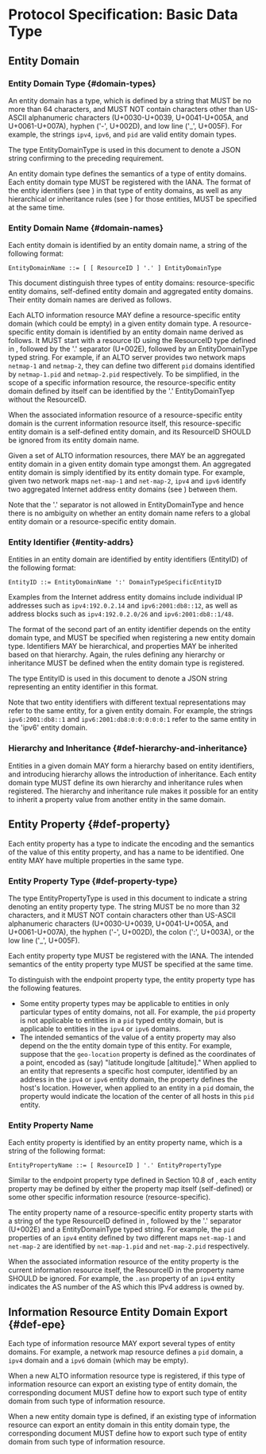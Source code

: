 # Protocol Specification: Basic Data Type

## Entity Domain

### Entity Domain Type {#domain-types}

An entity domain has a type, which is defined by a string that MUST be no more
than 64 characters, and MUST NOT contain characters other than US-ASCII
alphanumeric characters (U+0030-U+0039, U+0041-U+005A, and U+0061-U+007A),
hyphen ('-', U+002D), and low line ('\_', U+005F). For example, the strings
`ipv4`, `ipv6`, and `pid` are valid entity domain types.

The type EntityDomainType is used in this document to denote a JSON string
confirming to the preceding requirement.

An entity domain type defines the semantics of a type of entity domains. Each
entity domain type MUST be registered with the IANA. The format of the entity
identifiers (see [](#entity-addrs)) in that type of entity domains, as well as any
hierarchical or inheritance rules (see [](#def-hierarchy-and-inheritance)) for
those entities, MUST be specified at the same time.

### Entity Domain Name {#domain-names}

Each entity domain is identified by an entity domain name, a string of the
following format:

``` text
EntityDomainName ::= [ [ ResourceID ] '.' ] EntityDomainType
```

This document distinguish three types of entity domains: resource-specific
entity domains, self-defined entity domain and aggregated entity domains. Their
entity domain names are derived as follows.

Each ALTO information resource MAY define a resource-specific entity domain
(which could be empty) in a given entity domain type. A resource-specific entity
domain is identified by an entity domain name derived as follows. It MUST start
with a resource ID using the ResourceID type defined in [](#RFC7285), followed
by the '.' separator (U+002E), followed by an EntityDomainType typed string. For
example, if an ALTO server provides two network maps `netmap-1` and `netmap-2`,
they can define two different `pid` domains identified by `netmap-1.pid` and
`netmap-2.pid` respectively. To be simplified, in the scope of a specific
information resource, the resource-specific entity domain defined by itself can
be identified by the '.' EntityDomainTyep without the ResourceID.

When the associated information resource of a resource-specific entity domain is
the current information resource itself, this resource-specific entity domain is
a self-defined entity domain, and its ResourceID SHOULD be ignored from its
entity domain name.

Given a set of ALTO information resources, there MAY be an aggregated entity
domain in a given entity domain type amongst them. An aggregated entity domain
is simply identified by its entity domain type. For example, given two network
maps `net-map-1` and `net-map-2`, `ipv4` and `ipv6` identify two aggregated
Internet address entity domains (see [](#inet-addr-domain)) between them.

<!--
Each entity domain type may have a global entity domain. For a global entity
domain (i.e., not resource-specific), its entity domain name is an
EntityDomainType typed string. For example, the `ipv4` and `ipv6` entity domain
types identify two Internet address entity domains (see [](#inet-addr-domain)).
-->

Note that the '.' separator is not allowed in EntityDomainType and hence there
is no ambiguity on whether an entity domain name refers to a global entity
domain or a resource-specific entity domain.

<!--
For an EntityDomainType which allows resource-specific entity domains, the valid
type(s) resources MUST be specified.
-->

### Entity Identifier {#entity-addrs}

<!-- FIXME: The entity identifier is not global unique. -->

Entities in an entity domain are identified by entity identifiers (EntityID) of
the following format:

``` text
EntityID ::= EntityDomainName ':' DomainTypeSpecificEntityID
```

Examples from the Internet address entity domains include individual IP
addresses such as `ipv4:192.0.2.14` and `ipv6:2001:db8::12`, as well as address
blocks such as `ipv4:192.0.2.0/26` and `ipv6:2001:db8::1/48`.

The format of the second part of an entity identifier depends on the entity
domain type, and MUST be specified when registering a new entity domain type.
Identifiers MAY be hierarchical, and properties MAY be inherited based on that
hierarchy. Again, the rules defining any hierarchy or inheritance MUST be
defined when the entity domain type is registered.

The type EntityID is used in this document to denote a JSON string
representing an entity identifier in this format.

Note that two entity identifiers with different textual representations may refer
to the same entity, for a given entity domain. For example, the strings
`ipv6:2001:db8::1` and `ipv6:2001:db8:0:0:0:0:0:1` refer to the same entity in
the 'ipv6' entity domain.

### Hierarchy and Inheritance {#def-hierarchy-and-inheritance}

Entities in a given domain MAY form a hierarchy based on entity identifiers, and
introducing hierarchy allows the introduction of inheritance. Each entity domain
type MUST define its own hierarchy and inheritance rules when registered. The
hierarchy and inheritance rule makes it possible for an entity to inherit a
property value from another entity in the same domain.
<!--If and only
if the property of an entity is undefined, the hierarchy and inheritance rules
are applied. [YRY: Do we need this?] [Jensen: I think this feature is for reducing the response size.] -->

## Entity Property {#def-property}

Each entity property has a type to indicate the encoding and the semantics of
the value of this entity property, and has a name to be identified. One entity
MAY have multiple properties in the same type.

### Entity Property Type {#def-property-type}

The type EntityPropertyType is used in this
document to indicate a string denoting an entity property type. The string MUST
be no more than 32 characters, and it MUST NOT contain characters other than
US-ASCII alphanumeric characters (U+0030-U+0039, U+0041-U+005A, and
U+0061-U+007A), the hyphen ('-', U+002D), the colon (':', U+003A), or the low
line ('_', U+005F).

Each entity property type MUST be registered with the IANA. The intended
semantics of the entity property type MUST be specified at the same time.
<!-- , as well as the media types of dependent resources and the interpretation, -->

<!-- FIXME: this part is used to motivate the mapping of resource type. may need
to move to below. -->

To distinguish with the endpoint property type, the entity property type has the
following features.

- Some entity property types may be applicable to entities in only particular
  types of entity domains, not all. For example, the `pid` property is not
  applicable to entities in a `pid` typed entity domain, but is applicable to
  entities in the `ipv4` or `ipv6` domains.
- The intended semantics of the value of a entity property may also depend on
  the the entity domain type of this entity. For example, suppose that the
  `geo-location` property is defined as the coordinates of a point, encoded as
  (say) "latitude longitude [altitude]." When applied to an entity that
  represents a specific host computer, identified by an address in the `ipv4` or
  `ipv6` entity domain, the property defines the host's location. However, when
  applied to an entity in a `pid` domain, the property would indicate the
  location of the center of all hosts in this `pid` entity.

### Entity Property Name

<!-- FIXME: remove most. Use RFC 7285 Section 10.8, for resource-specific
properties and global properties. -->

Each entity property is identified by an entity property name, which is a string
of the following format:

``` text
EntityPropertyName ::= [ ResourceID ] '.' EntityPropertyType
```

Similar to the endpoint property type defined in Section 10.8 of [](#RFC7285),
each entity property may be defined by either the property map itself
(self-defined) or some other specific information resource (resource-specific).

The entity property name of a resource-specific entity property starts with a
string of the type ResourceID defined in [](#RFC7285), followed by the '.'
separator (U+002E) and a EntityDomainType typed string. For example, the `pid`
properties of an `ipv4` entity defined by two different maps `net-map-1` and
`net-map-2` are identified by `net-map-1.pid` and `net-map-2.pid` respectively.

When the associated information resource of the entity property is the current
information resource itself, the ResourceID in the property name SHOULD be
ignored. For example, the `.asn` property of an `ipv4` entity indicates the AS
number of the AS which this IPv4 address is owned by.

<!-- ## Property Type and Property Name {#def-property-type} -->

<!-- FIXME: Section needs be reorganized to first motivate the attachment of
address to address domain before setting rules. -->

<!-- OLD-0 -->
<!--
This document defines property types in the domain-specific semantics. This
design is to enforce that each property type MUST be registered for a single
specific entity domain. But multiple property types with the similar semantics
MAY share the same Property Name in different entity domains. This design
decision is adopted because of the following considerations:
-->

<!-- NEW-0 -->
<!--
An entity in an entity domain MAY have one or more properties, where each
property is defined by a Property Type. This document defines properties to be
entity-domain-type specific for the following reasons:

Therefore, each property type has a unique identifier encoded with the following
format:
-->

<!--
- The `EntityDomainName` indicates which entity domain the property type applies
  to.
- The `PropertyName` SHOULD relate to the semantics of this property type. It
  does not have to be globally unique. In other words, different property types
  could have the same property name applied to different entity domains, if
  they have the similar semantics. For example, the property types `ipv4:pid`
  and `ipv6:pid` have the same property name `pid` applied to both `ipv4` and
  `ipv6` domains.
-->

<!-- ## Property Name ## -->

<!-- FIXME: This is not correct. Because the ALTO entity domain is not a strict
superset of the ALTO address type. Revise it! -->

<!--
The space of entity property names associated with entities defined by this
document is a superset of the endpoint property names defined by [](#RFC7285).
Thus endpoint property names registered with the `ALTO Endpoint Property Type
Registry` MUST be defined in [](#IANAEndpointProp) of this document. The type
PropertyName denotes a JSON string with a property name in this format.
-->

<!-- FIXED: Change the single name space design to the domain-specific design -->

<!--
This document defines uniform property names specified in a single property
name space rather than being scoped by a specific entity domain, although some
properties may only be applicable for particular entity domains. This design
decision is to enforce a design so that similar properties are named similarly.
The interpretation of the value of a property, however, may depend on the
entity domain. (FIXME: This design decision will mess up the dependency
declaration.) For example, suppose that the `geo-location` property is defined
as the coordinates of a point, encoded as (say) "latitude longitude
[altitude]." When applied to an entity that represents a specific host
computer, such as an Internet address, the property defines the host's
location.  When applied to an entity that represents a set of computers, such
as a CIDR, the property would be the location of the center of that set.  If it
is necessary to represent the bounding box of a set of hosts, another property,
such as `geo-region`, should be defined.
-->

<!--
## Resource

A resource indicates an ALTO information resource in this document.

### Resource Type {#def-resource-type}

Each resource has a type identified by a JSON string, which aliases to a media
type of the response of an ALTO information resource.

When a new ALTO service is defined and introduces a new media type of response,
a new resource type SHOULD be defined as well.

Each resource type MUST be registered with the IANA. The aliased media type MUST
be specified.
-->

## Information Resource Entity Domain Export {#def-epe}

Each type of information resource MAY export several types of entity domains.
For example, a network map resource defines a `pid` domain, a `ipv4` domain and
a `ipv6` domain (which may be empty).

When a new ALTO information resource type is registered, if this type of
information resource can export an existing type of entity domain, the
corresponding document MUST define how to export such type of entity domain from
such type of information resource.

When a new entity domain type is defined, if an existing type of information
resource can export an entity domain in this entity domain type, the
corresponding document MUST define how to export such type of entity domain from
such type of information resource.

<!--
### Entity Property Transfer {#def-ept}

For each entity domain which could be exported by a resource, this resource MAY
be transferred to a property map mapping entities in this entity domain to some
entity property. For example, a network map resource can map an `ipv4` entity to
its `pid` property.

When a new resource type is registered, if this type of resource can export an
entity domain in an existing entity domain type, and be transferred to a
property map mapping entities in this entity domain to an existing type of
entity property, the corresponding document MUST define how to transfer such
type of resource to such a property map.

When a new entity domain type or a new entity property type is defined, if an
existing type of resource can export an entity domain in this entity domain
type, and be transferred to a property map mapping entities in this entity
domain to this type of entity property, the corresponding document MUST define
how to transfer such type of resource to such a property map.
-->

<!--
## Relationship with Other ALTO Resources {#def-relationship-to-other-resources}

FIXME: very messy below. Delete most.

[](#RFC7285) recognizes that some properties for some entity domains MAY be
specific to an ALTO resource, such as a network map. Accordingly Section 10.8.1
of [](#RFC7285) defines the concept of `resource-specific endpoint properties`,
and indicates that dependency by prefixing the property name with the ID of the
resource on which it depends. That document defines one resource-specific
property, namely the `pid` property, whose value is the name of the PID
containing that endpoint in the associated network map.

However, a property may be associated to more than one information resources
within an entity domain. For example, the fictitious property
`pid:cdni-fci-capabilities` indicates CDNI capabilities (see [](#RFC8008)) of a
set of `ipv4` or `ipv6` typed CDNI footprints included by some entities in PID
domain. It depends on two resources:

- the network map in which the input PID entities have been defined,
- the fictitious CDNI FCI map in which the CDNI footprints and capabilities
  advertisement objects (see [](#RFC8008)) are included.

A `resource-specific property` can only indicate one of them. Thus, using
`resource-specific properties` cannot handle multiple dependencies very well.

To address this issue, this document takes a different approach as follows:

- Firstly, instead of defining the dependency by prefixing the property name
  with a specific dependent resource identifier, this document introduces a
  Property Type that appends a property name to an entity domain name, and
  registers the dependency types for this Property Type. This gives a hint on
  the types of dependent resources. For example, the fictitious property
  `pid:region` applying to entities in the PID domain depends on the network map
  in which the input PID entities have been defined; but the fictitious property
  `ipv4:region` applying to entities in IPv4 domain does not depend on any
  information resource.
- Secondly, it sets a rule saying that in a property map, all provided property
  types MUST have the same media types of dependent information resources
  (denoted as "dependency types" in short). For example, the fictitious
  property types `pid:region` and `ipv4:region` cannot be provided in the same
  property map, as they have different dependency types.
- Finally, it identifies, in the IRD and Server responses, the sequence of
  information resources associated to all provided properties of entities in a
  particular property map. In other words, the ALTO server MUST NOT mix
  properties depending on different resources into the same resources, even if
  they have the same dependency types. There are two kinds of examples:

  - Assume there are a set of entities in IPv4 and IPv6 domain, and all of them
    have the property `pid`. The `pid` properties of entities in IPv4 domain
    depend on the network map `net1`, but the `pid` properties of entities in
    IPv6 domain depend on another network map `net2`. Although the property
    types `ipv4:pid` and `ipv6:pid` have the same dependency type sequence
    `["application/alto-networkmap+json"]`, the ALTO server cannot put them into
    the same property map.
  - Assume there are a set of entities in IPv4 domain, and each of them have two
    `pid` properties. One `pid` property depends on the network map `net1`, the
    other `pid` property depends on another network map `net2`. To distinguish
    them, the ALTO server can provide two `resource-specific endpoint
    properties` called `pid.net1` and `pid.net2` for each IPv4 entities in the
    same endpoint property map. But using the property map service defined in
    this document, the ALTO server has to define two individual property maps.
    Both property maps provide the property type `ipv4:pid`, but one depends on
    `net1` and the other one depends on `net2`.

To specify the aforementionned dependencies, this document uses the "uses" and
"dependent-vtags" fields defined respectively in Sections 9.1.5 and 11.1 of
[RFC7285].

- the "uses" field is included in the IRD entry of a resources-dependent
  information resource and specifies the dependent IRD resource.
- the "dependent-vtags" member is used in a Server response message to specify
  the dependent resource.
-->
